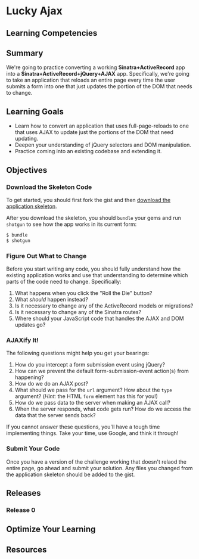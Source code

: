 # Lucky Ajax 
 
## Learning Competencies 

## Summary 

 We're going to practice converting a working **Sinatra+ActiveRecord** app into a **Sinatra+ActiveRecord+jQuery+AJAX** app. Specifically, we're going to take an application that reloads an entire page every time the user submits a form into one that just updates the portion of the DOM that needs to change.

## Learning Goals

- Learn how to convert an application that uses full-page-reloads to one that uses AJAX to update just the portions of the DOM that need updating.
- Deepen your understanding of jQuery selectors and DOM manipulation.
- Practice coming into an existing codebase and extending it.

## Objectives

### Download the Skeleton Code

To get started, you should first fork the gist and then [download the application skeleton](http://cl.ly/1l1F3N2I3E3x).

After you download the skeleton, you should `bundle` your gems and run `shotgun` to see how the app works in its current form:

```bash
$ bundle
$ shotgun
```

### Figure Out What to Change

Before you start writing any code, you should fully understand how the existing application works and use that understanding to determine which parts of the code need to change. Specifically:

1. What happens when you click the "Roll the Die" button?
2. What *should* happen instead?
3. Is it necessary to change any of the ActiveRecord models or migrations?
4. Is it necessary to change any of the Sinatra routes?
5. Where should your JavaScript code that handles the AJAX and DOM updates go?


### AJAXify It!

The following questions might help you get your bearings:

1. How do you intercept a form submission event using jQuery?
2. How can we prevent the default form-submission-event action(s) from happening?
3. How do we do an AJAX post?
4. What should we pass for the `url` argument? How about the `type` argument? (*Hint:* the HTML `form` element has this for you!)
5. How do we pass data to the server when making an AJAX call?
6. When the server responds, what code gets run? How do we access the data that the server sends back?

If you cannot answer these questions, you'll have a tough time implementing things. Take your time, use Google, and think it through!


### Submit Your Code

Once you have a version of the challenge working that doesn't relaod the entire page, go ahead and submit your solution. Any files you changed from the application skeleton should be added to the gist.
 

## Releases
### Release 0 

## Optimize Your Learning 

## Resources
